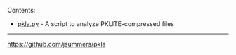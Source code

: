 Contents:

* [pkla.py](pkla/readme.md) - A script to analyze PKLITE-compressed files

-----

<https://github.com/jsummers/pkla>
